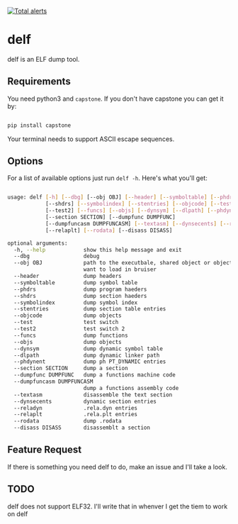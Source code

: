 
[![Total alerts](https://img.shields.io/lgtm/alerts/g/bloodstalker/delf.svg?logo=lgtm&logoWidth=18)](https://lgtm.com/projects/g/bloodstalker/delf/alerts/)

# delf
delf is an ELF dump tool.<br/>

## Requirements
You need python3 and `capstone`. If you don't have capstone you can get it by:<br/>
```bash

pip install capstone

```
Your terminal needs to support ASCII escape sequences.<br/>

## Options
For a list of available options just run `delf -h`. Here's what you'll get:<br/>
```bash

usage: delf [-h] [--dbg] [--obj OBJ] [--header] [--symboltable] [--phdrs]
            [--shdrs] [--symbolindex] [--stentries] [--objcode] [--test]
            [--test2] [--funcs] [--objs] [--dynsym] [--dlpath] [--phdynent]
            [--section SECTION] [--dumpfunc DUMPFUNC]
            [--dumpfuncasm DUMPFUNCASM] [--textasm] [--dynsecents] [--reladyn]
            [--relaplt] [--rodata] [--disass DISASS]

optional arguments:
  -h, --help            show this help message and exit
  --dbg                 debug
  --obj OBJ             path to the executbale, shared object or object you
                        want to load in bruiser
  --header              dump headers
  --symboltable         dump symbol table
  --phdrs               dump program haeders
  --shdrs               dump section haeders
  --symbolindex         dump symbol index
  --stentries           dump section table entries
  --objcode             dump objects
  --test                test switch
  --test2               test switch 2
  --funcs               dump functions
  --objs                dump objects
  --dynsym              dump dynamic symbol table
  --dlpath              dump dynamic linker path
  --phdynent            dump ph PT_DYNAMIC entries
  --section SECTION     dump a section
  --dumpfunc DUMPFUNC   dump a functions machine code
  --dumpfuncasm DUMPFUNCASM
                        dump a functions assembly code
  --textasm             disassemble the text section
  --dynsecents          dynamic section entries
  --reladyn             .rela.dyn entries
  --relaplt             .rela.plt entries
  --rodata              dump .rodata
  --disass DISASS       disassemblt a section

  ```

## Feature Request
If there is something you need delf to do, make an issue and I'll take a look.<br/>

## TODO
delf does not support ELF32. I'll write that in whenver I get the tiem to work on delf<br/>
